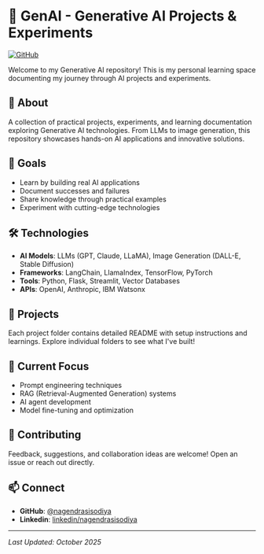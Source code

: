 # 🤖 GenAI - Generative AI Projects & Experiments

[![GitHub](https://img.shields.io/badge/GitHub-nagendrasisodiya-blue?style=flat&logo=github)](https://github.com/nagendrasisodiya)

Welcome to my Generative AI repository! This is my personal learning space documenting my journey through AI projects and experiments.

## 🌟 About

A collection of practical projects, experiments, and learning documentation exploring Generative AI technologies. From LLMs to image generation, this repository showcases hands-on AI applications and innovative solutions.

## 🎯 Goals

- Learn by building real AI applications
- Document successes and failures
- Share knowledge through practical examples
- Experiment with cutting-edge technologies

## 🛠️ Technologies

- **AI Models**: LLMs (GPT, Claude, LLaMA), Image Generation (DALL-E, Stable Diffusion)
- **Frameworks**: LangChain, LlamaIndex, TensorFlow, PyTorch
- **Tools**: Python, Flask, Streamlit, Vector Databases
- **APIs**: OpenAI, Anthropic, IBM Watsonx

## 🚀 Projects

Each project folder contains detailed README with setup instructions and learnings. Explore individual folders to see what I've built!

## 🔄 Current Focus

- Prompt engineering techniques
- RAG (Retrieval-Augmented Generation) systems
- AI agent development
- Model fine-tuning and optimization

## 🤝 Contributing

Feedback, suggestions, and collaboration ideas are welcome! Open an issue or reach out directly.

## 📫 Connect

- **GitHub**: [@nagendrasisodiya](https://github.com/nagendrasisodiya)
- **Linkedin**: [linkedin/nagendrasisodiya]([https://github.com/nagendrasisodiya/GenAI](https://www.linkedin.com/in/nagendrasisodiya/))

---


*Last Updated: October 2025*
